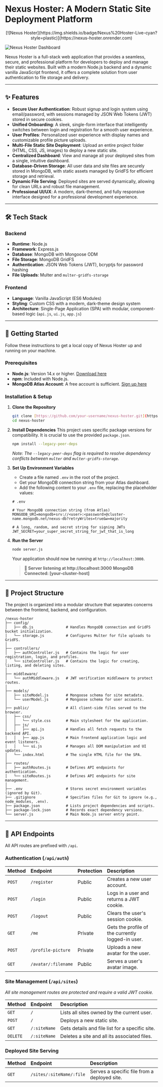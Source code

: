 # Nexus Hoster: A Modern Static Site Deployment Platform

<p align=center>[![Nexus Hoster](https://img.shields.io/badge/Nexus%20Hoster-Live-cyan?style=plastic)](https://nexus-hoster.onrender.com)</p>

![Nexus Hoster Dashboard](https://placehold.co/1200x630/0a1929/00ffff?text=Nexus%20Hoster)

Nexus Hoster is a full-stack web application that provides a seamless, secure, and professional platform for developers to deploy and manage their static websites. Built with a modern Node.js backend and a dynamic vanilla JavaScript frontend, it offers a complete solution from user authentication to file storage and delivery.

---

## ✨ Features

* **Secure User Authentication**: Robust signup and login system using email/password, with sessions managed by JSON Web Tokens (JWT) stored in secure cookies.
* **Unified Onboarding**: A sleek, single-form interface that intelligently switches between login and registration for a smooth user experience.
* **User Profiles**: Personalized user experience with display names and customizable profile picture uploads.
* **Multi-File Static Site Deployment**: Upload an entire project folder (HTML, CSS, JS, images) to deploy a new static site.
* **Centralized Dashboard**: View and manage all your deployed sites from a single, intuitive dashboard.
* **Database-Driven Storage**: All user data and site files are securely stored in MongoDB, with static assets managed by GridFS for efficient storage and retrieval.
* **Dynamic File Serving**: Deployed sites are served dynamically, allowing for clean URLs and robust file management.
* **Professional UI/UX**: A modern, dark-themed, and fully responsive interface designed for a professional development experience.

---

## 🛠️ Tech Stack

### Backend
* **Runtime**: Node.js
* **Framework**: Express.js
* **Database**: MongoDB with Mongoose ODM
* **File Storage**: MongoDB GridFS
* **Authentication**: JSON Web Tokens (JWT), bcryptjs for password hashing
* **File Uploads**: Multer and `multer-gridfs-storage`

### Frontend
* **Language**: Vanilla JavaScript (ES6 Modules)
* **Styling**: Custom CSS with a modern, dark-theme design system
* **Architecture**: Single-Page Application (SPA) with modular, component-based logic (`api.js`, `ui.js`, `app.js`)

---

## 🚀 Getting Started

Follow these instructions to get a local copy of Nexus Hoster up and running on your machine.

### Prerequisites

* **Node.js**: Version 14.x or higher. [Download here](https://nodejs.org/)
* **npm**: Included with Node.js.
* **MongoDB Atlas Account**: A free account is sufficient. [Sign up here](https://www.mongodb.com/cloud/atlas/register)

### Installation & Setup

1.  **Clone the Repository**
    ```bash
    git clone [https://github.com/your-username/nexus-hoster.git](https://github.com/your-username/nexus-hoster.git)
    cd nexus-hoster
    ```

2.  **Install Dependencies**
    This project uses specific package versions for compatibility. It is crucial to use the provided `package.json`.
    ```bash
    npm install --legacy-peer-deps
    ```
    *Note: The `--legacy-peer-deps` flag is required to resolve dependency conflicts between `multer` and `multer-gridfs-storage`.*

3.  **Set Up Environment Variables**
    * Create a file named `.env` in the root of the project.
    * Get your MongoDB connection string from your Atlas dashboard.
    * Add the following content to your `.env` file, replacing the placeholder values:

    ```env
    # .env

    # Your MongoDB connection string (from Atlas)
    MONGODB_URI=mongodb+srv://<user>:<password>@cluster-name.mongodb.net/nexus-db?retryWrites=true&w=majority

    # A long, random, and secret string for signing JWTs
    JWT_SECRET=your_super_secret_string_for_jwt_that_is_long
    ```

4.  **Run the Server**
    ```bash
    node server.js
    ```
    Your application should now be running at `http://localhost:3000`.

    > **🚀 Server listening at http://localhost:3000**
    > **MongoDB Connected: [your-cluster-host]**

---

## 📁 Project Structure

The project is organized into a modular structure that separates concerns between the frontend, backend, and configuration.

```
/nexus-hoster
├── config/
│   ├── db.js               # Handles MongoDB connection and GridFS bucket initialization.
│   └── storage.js          # Configures Multer for file uploads to GridFS.
│
├── controllers/
│   ├── authController.js   # Contains the logic for user registration, login, and profiles.
│   └── siteController.js   # Contains the logic for creating, listing, and deleting sites.
│
├── middleware/
│   └── authMiddleware.js   # JWT verification middleware to protect routes.
│
├── models/
│   ├── siteModel.js        # Mongoose schema for site metadata.
│   └── userModel.js        # Mongoose schema for user accounts.
│
├── public/                 # All client-side files served to the browser.
│   ├── css/
│   │   └── style.css       # Main stylesheet for the application.
│   ├── js/
│   │   ├── api.js          # Handles all fetch requests to the backend API.
│   │   ├── app.js          # Main frontend application logic and event listeners.
│   │   └── ui.js           # Manages all DOM manipulation and UI updates.
│   └── index.html          # The single HTML file for the SPA.
│
├── routes/
│   ├── authRoutes.js       # Defines API endpoints for authentication.
│   └── siteRoutes.js       # Defines API endpoints for site management.
│
├── .env                    # Stores secret environment variables (ignored by Git).
├── .gitignore              # Specifies files for Git to ignore (e.g., node_modules, .env).
├── package.json            # Lists project dependencies and scripts.
├── package-lock.json       # Records exact dependency versions.
└── server.js               # Main Node.js server entry point.
```

---

## 🔐 API Endpoints

All API routes are prefixed with `/api`.

### Authentication (`/api/auth`)

| Method | Endpoint                 | Protection | Description                               |
| :----- | :----------------------- | :--------- | :---------------------------------------- |
| `POST` | `/register`              | Public     | Creates a new user account.               |
| `POST` | `/login`                 | Public     | Logs in a user and returns a JWT cookie.  |
| `POST` | `/logout`                | Public     | Clears the user's session cookie.         |
| `GET`  | `/me`                    | Private    | Gets the profile of the currently logged-in user. |
| `POST` | `/profile-picture`       | Private    | Uploads a new avatar for the user.        |
| `GET`  | `/avatar/:filename`      | Public     | Serves a user's avatar image.             |

### Site Management (`/api/sites`)

*All site management routes are protected and require a valid JWT cookie.*

| Method   | Endpoint         | Description                               |
| :------- | :--------------- | :---------------------------------------- |
| `GET`    | `/`              | Lists all sites owned by the current user. |
| `POST`   | `/`              | Deploys a new static site.                |
| `GET`    | `/:siteName`     | Gets details and file list for a specific site. |
| `DELETE` | `/:siteName`     | Deletes a site and all its associated files. |

### Deployed Site Serving

| Method | Endpoint                 | Description                         |
| :----- | :----------------------- | :---------------------------------- |
| `GET`  | `/sites/:siteName/:file` | Serves a specific file from a deployed site. |

